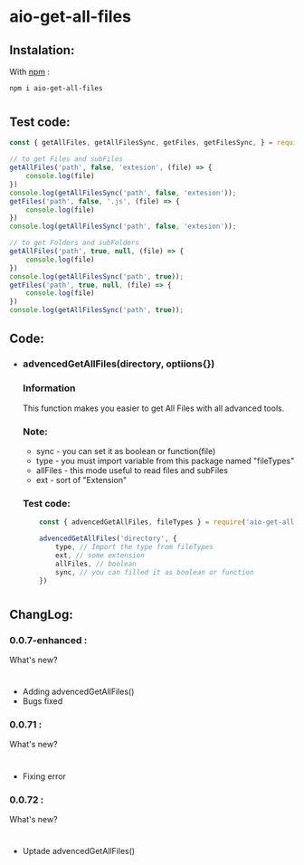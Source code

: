 # aio-get-all-files
## Instalation:
With [npm](www.npmjs.com) :
```sh 
npm i aio-get-all-files
```
#
## Test code:
```js
const { getAllFiles, getAllFilesSync, getFiles, getFilesSync, } = require('aio-get-all-files')

// to get Files and subFiles
getAllFiles('path', false, 'extesion', (file) => {
    console.log(file)
})
console.log(getAllFilesSync('path', false, 'extesion'));
getFiles('path', false, '.js', (file) => {
    console.log(file)
})
console.log(getAllFilesSync('path', false, 'extesion'));

// to get Folders and subFolders
getAllFiles('path', true, null, (file) => {
    console.log(file)
})
console.log(getAllFilesSync('path', true));
getFiles('path', true, null, (file) => {
    console.log(file)
})
console.log(getAllFilesSync('path', true));
```

## Code:

* ### advencedGetAllFiles(directory, optiions{})
    ### Information
    This function makes you easier to get All Files with all advanced tools.
    ### Note: 
    * sync - you can set it as boolean or function(file)
    * type - you must import variable from this package named "fileTypes"
    * allFiles - this mode useful to read files and subFiles
    * ext - sort of "Extension"
    ### Test code:
    ```js
        const { advencedGetAllFiles, fileTypes } = require('aio-get-all-files')

        advencedGetAllFiles('directory', {
            type, // Import the type from fileTypes
            ext, // some extension
            allFiles, // boolean
            sync, // you can filled it as boolean or function
        })
    ```

#

## ChangLog:
### 0.0.7-enhanced :
What's new?
#
* Adding advencedGetAllFiles()
* Bugs fixed

### 0.0.71 :
What's new?
#
* Fixing error

### 0.0.72 :
What's new?
#
* Uptade advencedGetAllFiles()